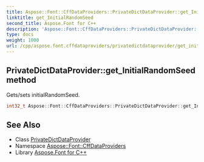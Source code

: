 ```yaml
---
title: Aspose::Font::CffDataProviders::PrivateDictDataProvider::get_InitialRandomSeed method
linktitle: get_InitialRandomSeed
second_title: Aspose.Font for C++
description: 'Aspose::Font::CffDataProviders::PrivateDictDataProvider::get_InitialRandomSeed method. Gets/sets initialRandomSeed in C++.'
type: docs
weight: 1000
url: /cpp/aspose.font.cffdataproviders/privatedictdataprovider/get_initialrandomseed/
---
```

## PrivateDictDataProvider::get_InitialRandomSeed method


Gets/sets initialRandomSeed.

```cpp
int32_t Aspose::Font::CffDataProviders::PrivateDictDataProvider::get_InitialRandomSeed()
```

## See Also

* Class [PrivateDictDataProvider](../)
* Namespace [Aspose::Font::CffDataProviders](../../)
* Library [Aspose.Font for C++](../../../)
